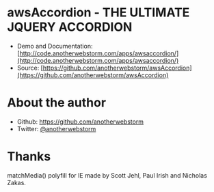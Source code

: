 awsAccordion - THE ULTIMATE JQUERY ACCORDION
============================================

* Demo and Documentation: [http://code.anotherwebstorm.com/apps/awsaccordion/](http://code.anotherwebstorm.com/apps/awsaccordion/)
* Source: [https://github.com/anotherwebstorm/awsAccordion](https://github.com/anotherwebstorm/awsAccordion)


About the author
================

* Github: https://github.com/anotherwebstorm
* Twitter: [@anotherwebstorm](http://twitter.com/anotherwebstorm)


Thanks
================

matchMedia() polyfill for IE made by Scott Jehl, Paul Irish and Nicholas Zakas.